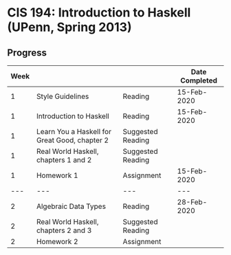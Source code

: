 # CIS 194: Introduction to Haskell (UPenn, Spring 2013)

## Progress
Week |                                       |                   | Date Completed
---  | ---                                   | ---               | ---
1    | Style Guidelines                      | Reading           | 15-Feb-2020
1    | Introduction to Haskell               | Reading           | 15-Feb-2020
1    | Learn You a Haskell for Great Good, chapter 2 | Suggested Reading
1    | Real World Haskell, chapters 1 and 2  | Suggested Reading |
1    | Homework 1                            | Assignment        | 15-Feb-2020
---  | ---                                   | ---               | ---
2    | Algebraic Data Types                  | Reading           | 28-Feb-2020
2    | Real World Haskell, chapters 2 and 3  | Suggested Reading |
2    | Homework 2                            | Assignment        |
